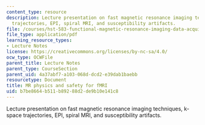 ```yaml
---
content_type: resource
description: Lecture presentation on fast magnetic resonance imaging techniques, k-space
  trajectories, EPI, spiral MRI, and susceptibility artifacts.
file: /courses/hst-583-functional-magnetic-resonance-imaging-data-acquisition-and-analysis-fall-2008/b7be8664b511b89288d2de9b10e141c8_0929_lw_physics2.pdf
file_type: application/pdf
learning_resource_types:
- Lecture Notes
license: https://creativecommons.org/licenses/by-nc-sa/4.0/
ocw_type: OCWFile
parent_title: Lecture Notes
parent_type: CourseSection
parent_uid: 4a37abf7-a103-068d-dcd2-e39dab1baebb
resourcetype: Document
title: MR physics and safety for fMRI
uid: b7be8664-b511-b892-88d2-de9b10e141c8
---
```

Lecture presentation on fast magnetic resonance imaging techniques, k-space trajectories, EPI, spiral MRI, and susceptibility artifacts.